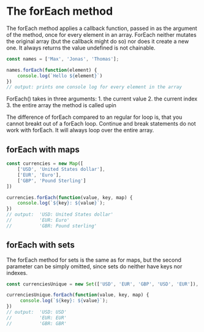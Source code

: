 # The forEach method

The forEach method applies a callback function, passed in as the argument of the method, once for every element in an array. ForEach neither mutates the original array (but the callback might do so) nor does it create a new one. It always returns the value undefined is not chainable.

```javascript
const names = ['Max', 'Jonas', 'Thomas'];

names.forEach(function(element) {
    console.log(`Hello ${element}`)
})
// output: prints one console log for every element in the array
```

ForEach() takes in three arguments:
    1. the current value
    2. the current index
    3. the entire array the method is called upin

The difference of forEach compared to an regular for loop is, that you cannot breakt out of a forEach loop. Continue and break statements do not work with forEach. It will always loop over the entire array.

## forEach with maps

```javascript
const currencies = new Map([
    ['USD', 'United States dollar'],
    ['EUR', 'Euro'],
    ['GBP', 'Pound Sterling']
])

currencies.forEach(function(value, key, map) {
    console.log(`${key}: ${value}`);
})
// output:  'USD: United States dollar'
//          'EUR: Euro'
//          'GBR: Pound sterling'
```

## forEach with sets

The forEach method for sets is the same as for maps, but the second parameter can be simply omitted, since sets do neither have keys nor indexes.

```javascript
const currenciesUnique = new Set(['USD', 'EUR', 'GBP', 'USD', 'EUR']),

currenciesUnique.forEach(function(value, key, map) {
     console.log(`${key}: ${value}`);
})
// output:  'USD: USD'
//          'EUR: EUR'
//          'GBR: GBR'
```
